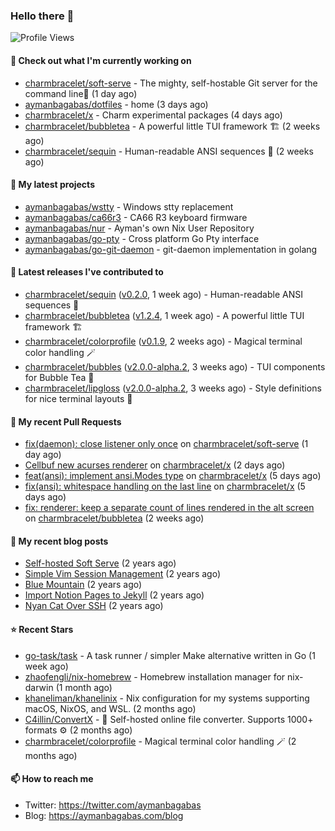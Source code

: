 ### Hello there 👋

![Profile Views](https://komarev.com/ghpvc/?username=aymanbagabas&label=PROFILE+VIEWS)

#### 👷 Check out what I'm currently working on

- [charmbracelet/soft-serve](https://github.com/charmbracelet/soft-serve) - The mighty, self-hostable Git server for the command line🍦 (1 day ago)
- [aymanbagabas/dotfiles](https://github.com/aymanbagabas/dotfiles) - home (3 days ago)
- [charmbracelet/x](https://github.com/charmbracelet/x) - Charm experimental packages (4 days ago)
- [charmbracelet/bubbletea](https://github.com/charmbracelet/bubbletea) - A powerful little TUI framework 🏗 (2 weeks ago)
- [charmbracelet/sequin](https://github.com/charmbracelet/sequin) - Human-readable ANSI sequences 🪩 (2 weeks ago)

#### 🌱 My latest projects

- [aymanbagabas/wstty](https://github.com/aymanbagabas/wstty) - Windows stty replacement
- [aymanbagabas/ca66r3](https://github.com/aymanbagabas/ca66r3) - CA66 R3 keyboard firmware
- [aymanbagabas/nur](https://github.com/aymanbagabas/nur) - Ayman&#39;s own Nix User Repository
- [aymanbagabas/go-pty](https://github.com/aymanbagabas/go-pty) - Cross platform Go Pty interface
- [aymanbagabas/go-git-daemon](https://github.com/aymanbagabas/go-git-daemon) - git-daemon implementation in golang

#### 🔭 Latest releases I've contributed to

- [charmbracelet/sequin](https://github.com/charmbracelet/sequin) ([v0.2.0](https://github.com/charmbracelet/sequin/releases/tag/v0.2.0), 1 week ago) - Human-readable ANSI sequences 🪩
- [charmbracelet/bubbletea](https://github.com/charmbracelet/bubbletea) ([v1.2.4](https://github.com/charmbracelet/bubbletea/releases/tag/v1.2.4), 1 week ago) - A powerful little TUI framework 🏗
- [charmbracelet/colorprofile](https://github.com/charmbracelet/colorprofile) ([v0.1.9](https://github.com/charmbracelet/colorprofile/releases/tag/v0.1.9), 2 weeks ago) - Magical terminal color handling 🪄
- [charmbracelet/bubbles](https://github.com/charmbracelet/bubbles) ([v2.0.0-alpha.2](https://github.com/charmbracelet/bubbles/releases/tag/v2.0.0-alpha.2), 3 weeks ago) - TUI components for Bubble Tea 🫧
- [charmbracelet/lipgloss](https://github.com/charmbracelet/lipgloss) ([v2.0.0-alpha.2](https://github.com/charmbracelet/lipgloss/releases/tag/v2.0.0-alpha.2), 3 weeks ago) - Style definitions for nice terminal layouts 👄

#### 🔨 My recent Pull Requests

- [fix(daemon): close listener only once](https://github.com/charmbracelet/soft-serve/pull/615) on [charmbracelet/soft-serve](https://github.com/charmbracelet/soft-serve) (1 day ago)
- [Cellbuf new acurses renderer](https://github.com/charmbracelet/x/pull/299) on [charmbracelet/x](https://github.com/charmbracelet/x) (2 days ago)
- [feat(ansi): implement ansi.Modes type](https://github.com/charmbracelet/x/pull/288) on [charmbracelet/x](https://github.com/charmbracelet/x) (5 days ago)
- [fix(ansi): whitespace handling on the last line](https://github.com/charmbracelet/x/pull/287) on [charmbracelet/x](https://github.com/charmbracelet/x) (5 days ago)
- [fix: renderer: keep a separate count of lines rendered in the alt screen ](https://github.com/charmbracelet/bubbletea/pull/1251) on [charmbracelet/bubbletea](https://github.com/charmbracelet/bubbletea) (2 weeks ago)

#### 📜 My recent blog posts

- [Self-hosted Soft Serve](https://aymanbagabas.com/blog/2023/04/28/self-hosted-soft-serve.html) (2 years ago)
- [Simple Vim Session Management](https://aymanbagabas.com/blog/2023/04/13/simple-vim-session-management.html) (2 years ago)
- [Blue Mountain](https://aymanbagabas.com/blog/2022/06/02/blue-mountain.html) (2 years ago)
- [Import Notion Pages to Jekyll](https://aymanbagabas.com/blog/2022/03/29/import-notion-pages-to-jekyll.html) (2 years ago)
- [Nyan Cat Over SSH](https://aymanbagabas.com/blog/2022/03/25/nyan-cat-over-ssh.html) (2 years ago)

#### ⭐ Recent Stars

- [go-task/task](https://github.com/go-task/task) - A task runner / simpler Make alternative written in Go (1 week ago)
- [zhaofengli/nix-homebrew](https://github.com/zhaofengli/nix-homebrew) - Homebrew installation manager for nix-darwin (1 month ago)
- [khaneliman/khanelinix](https://github.com/khaneliman/khanelinix) - Nix configuration for my systems supporting macOS, NixOS, and WSL.  (2 months ago)
- [C4illin/ConvertX](https://github.com/C4illin/ConvertX) - 💾 Self-hosted online file converter. Supports 1000&#43; formats ⚙️ (2 months ago)
- [charmbracelet/colorprofile](https://github.com/charmbracelet/colorprofile) - Magical terminal color handling 🪄 (2 months ago)

#### 📫 How to reach me

- Twitter: https://twitter.com/aymanbagabas
- Blog: https://aymanbagabas.com/blog
